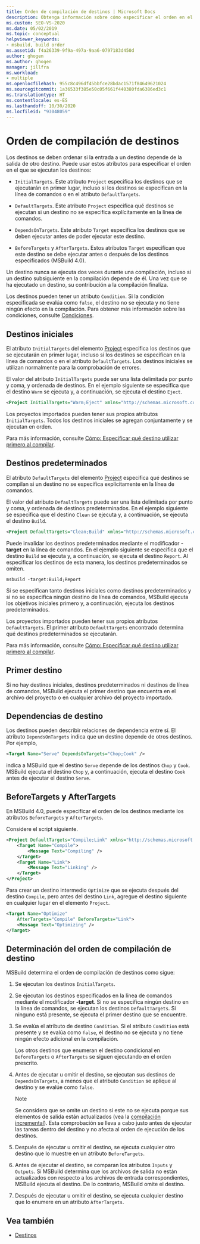 ```yaml
---
title: Orden de compilación de destinos | Microsoft Docs
description: Obtenga información sobre cómo especificar el orden en el que se ejecutan los destinos de MSBuild, si la entrada a un destino depende de la salida de otro destino.
ms.custom: SEO-VS-2020
ms.date: 05/02/2019
ms.topic: conceptual
helpviewer_keywords:
- msbuild, build order
ms.assetid: f4a26339-9f9a-497a-9aa6-0797183d450d
author: ghogen
ms.author: ghogen
manager: jillfra
ms.workload:
- multiple
ms.openlocfilehash: 955c8c496df45bbfce28bdac1571f84649621024
ms.sourcegitcommit: 1a36533f385e50c05f661f440380fda6386ed3c1
ms.translationtype: HT
ms.contentlocale: es-ES
ms.lasthandoff: 10/30/2020
ms.locfileid: "93048059"
---
```

# <a name="target-build-order"></a>Orden de compilación de destinos

Los destinos se deben ordenar si la entrada a un destino depende de la salida de otro destino. Puede usar estos atributos para especificar el orden en el que se ejecutan los destinos:

- `InitialTargets`. Este atributo `Project` especifica los destinos que se ejecutarán en primer lugar, incluso si los destinos se especifican en la línea de comandos o en el atributo `DefaultTargets`.

- `DefaultTargets`. Este atributo `Project` especifica qué destinos se ejecutan si un destino no se especifica explícitamente en la línea de comandos.

- `DependsOnTargets`. Este atributo `Target` especifica los destinos que se deben ejecutar antes de poder ejecutar este destino.

- `BeforeTargets` y `AfterTargets`. Estos atributos `Target` especifican que este destino se debe ejecutar antes o después de los destinos especificados (MSBuild 4.0).

Un destino nunca se ejecuta dos veces durante una compilación, incluso si un destino subsiguiente en la compilación depende de él. Una vez que se ha ejecutado un destino, su contribución a la compilación finaliza.

Los destinos pueden tener un atributo `Condition`. Si la condición especificada se evalúa como `false`, el destino no se ejecuta y no tiene ningún efecto en la compilación. Para obtener más información sobre las condiciones, consulte [Condiciones](../msbuild/msbuild-conditions.md).

## <a name="initial-targets"></a>Destinos iniciales

El atributo `InitialTargets` del elemento [Project](../msbuild/project-element-msbuild.md) especifica los destinos que se ejecutarán en primer lugar, incluso si los destinos se especifican en la línea de comandos o en el atributo `DefaultTargets`. Los destinos iniciales se utilizan normalmente para la comprobación de errores.

El valor del atributo `InitialTargets` puede ser una lista delimitada por punto y coma, y ordenada de destinos. En el ejemplo siguiente se especifica que el destino `Warm` se ejecuta y, a continuación, se ejecuta el destino `Eject`.

```xml
<Project InitialTargets="Warm;Eject" xmlns="http://schemas.microsoft.com/developer/msbuild/2003">
```

Los proyectos importados pueden tener sus propios atributos `InitialTargets`. Todos los destinos iniciales se agregan conjuntamente y se ejecutan en orden.

Para más información, consulte [Cómo: Especificar qué destino utilizar primero al compilar](../msbuild/how-to-specify-which-target-to-build-first.md).

## <a name="default-targets"></a>Destinos predeterminados

El atributo `DefaultTargets` del elemento [Project](../msbuild/project-element-msbuild.md) especifica qué destinos se compilan si un destino no se especifica explícitamente en la línea de comandos.

El valor del atributo `DefaultTargets` puede ser una lista delimitada por punto y coma, y ordenada de destinos predeterminados. En el ejemplo siguiente se especifica que el destino `Clean` se ejecuta y, a continuación, se ejecuta el destino `Build`.

```xml
<Project DefaultTargets="Clean;Build" xmlns="http://schemas.microsoft.com/developer/msbuild/2003">
```

Puede invalidar los destinos predeterminados mediante el modificador **-target** en la línea de comandos. En el ejemplo siguiente se especifica que el destino `Build` se ejecuta y, a continuación, se ejecuta el destino `Report`. Al especificar los destinos de esta manera, los destinos predeterminados se omiten.

 `msbuild -target:Build;Report`

Si se especifican tanto destinos iniciales como destinos predeterminados y si no se especifica ningún destino de línea de comandos, MSBuild ejecuta los objetivos iniciales primero y, a continuación, ejecuta los destinos predeterminados.

Los proyectos importados pueden tener sus propios atributos `DefaultTargets`. El primer atributo `DefaultTargets` encontrado determina qué destinos predeterminados se ejecutarán.

Para más información, consulte [Cómo: Especificar qué destino utilizar primero al compilar](../msbuild/how-to-specify-which-target-to-build-first.md).

## <a name="first-target"></a>Primer destino

Si no hay destinos iniciales, destinos predeterminados ni destinos de línea de comandos, MSBuild ejecuta el primer destino que encuentra en el archivo del proyecto o en cualquier archivo del proyecto importado.

## <a name="target-dependencies"></a>Dependencias de destino

Los destinos pueden describir relaciones de dependencia entre sí. El atributo `DependsOnTargets` indica que un destino depende de otros destinos. Por ejemplo,

```xml
<Target Name="Serve" DependsOnTargets="Chop;Cook" />
```

indica a MSBuild que el destino `Serve` depende de los destinos `Chop` y `Cook`. MSBuild ejecuta el destino `Chop` y, a continuación, ejecuta el destino `Cook` antes de ejecutar el destino `Serve`.

## <a name="beforetargets-and-aftertargets"></a>BeforeTargets y AfterTargets

En MSBuild 4.0, puede especificar el orden de los destinos mediante los atributos `BeforeTargets` y `AfterTargets`.

Considere el script siguiente.

```xml
<Project DefaultTargets="Compile;Link" xmlns="http://schemas.microsoft.com/developer/msbuild/2003">
    <Target Name="Compile">
        <Message Text="Compiling" />
    </Target>
    <Target Name="Link">
        <Message Text="Linking" />
    </Target>
</Project>
```

Para crear un destino intermedio `Optimize` que se ejecuta después del destino `Compile`, pero antes del destino `Link`, agregue el destino siguiente en cualquier lugar en el elemento `Project`.

```xml
<Target Name="Optimize"
    AfterTargets="Compile" BeforeTargets="Link">
    <Message Text="Optimizing" />
</Target>
```

## <a name="determine-the-target-build-order"></a>Determinación del orden de compilación de destino

MSBuild determina el orden de compilación de destinos como sigue:

1. Se ejecutan los destinos `InitialTargets`.

2. Se ejecutan los destinos especificados en la línea de comandos mediante el modificador **-target**. Si no se especifica ningún destino en la línea de comandos, se ejecutan los destinos `DefaultTargets`. Si ninguno está presente, se ejecuta el primer destino que se encuentre.

3. Se evalúa el atributo de destino `Condition`. Si el atributo `Condition` está presente y se evalúa como `false`, el destino no se ejecuta y no tiene ningún efecto adicional en la compilación.

   Los otros destinos que enumeran el destino condicional en `BeforeTargets` o `AfterTargets` se siguen ejecutando en el orden prescrito.

4. Antes de ejecutar u omitir el destino, se ejecutan sus destinos de `DependsOnTargets`, a menos que el atributo `Condition` se aplique al destino y se evalúe como `false`.

   > [!NOTE]
   > Se considera que se omite un destino si este no se ejecuta porque sus elementos de salida están actualizados (vea la [compilación incremental](../msbuild/incremental-builds.md)). Esta comprobación se lleva a cabo justo antes de ejecutar las tareas dentro del destino y no afecta al orden de ejecución de los destinos.

5. Después de ejecutar u omitir el destino, se ejecuta cualquier otro destino que lo muestre en un atributo `BeforeTargets`.

6. Antes de ejecutar el destino, se comparan los atributos `Inputs` y `Outputs`. Si MSBuild determina que los archivos de salida no están actualizados con respecto a los archivos de entrada correspondientes, MSBuild ejecuta el destino. De lo contrario, MSBuild omite el destino.

7. Después de ejecutar u omitir el destino, se ejecuta cualquier destino que lo enumere en un atributo `AfterTargets`.

## <a name="see-also"></a>Vea también

- [Destinos](../msbuild/msbuild-targets.md)
